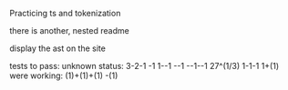Practicing ts and tokenization 

there is another, nested readme


display the ast on the site

tests to pass:
    unknown status:
        3-2-1
        -1
        1--1
        --1
        --1--1
        27^(1/3)
        1-1-1
        1+(1)
    were working:
        (1)+(1)+(1)
        -(1)